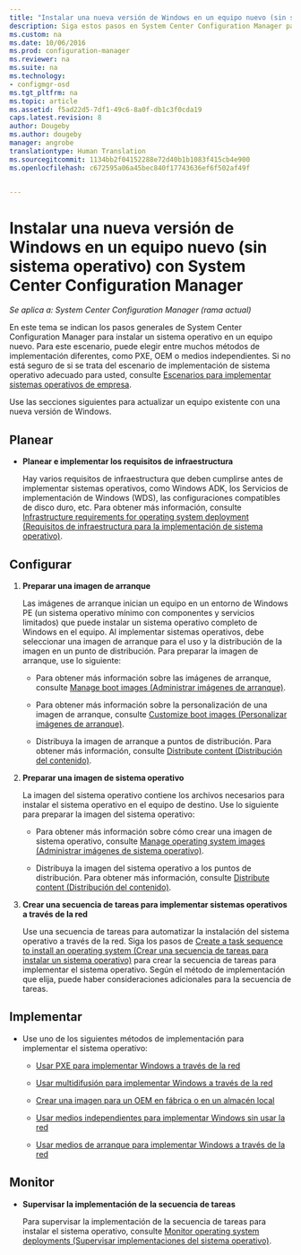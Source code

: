```yaml
---
title: "Instalar una nueva versión de Windows en un equipo nuevo (sin sistema operativo) con System Center Configuration Manager"
description: Siga estos pasos en System Center Configuration Manager para instalar un sistema operativo en un equipo nuevo mediante PXE, OEM o un medio independiente.
ms.custom: na
ms.date: 10/06/2016
ms.prod: configuration-manager
ms.reviewer: na
ms.suite: na
ms.technology:
- configmgr-osd
ms.tgt_pltfrm: na
ms.topic: article
ms.assetid: f5ad22d5-7df1-49c6-8a0f-db1c3f0cda19
caps.latest.revision: 8
author: Dougeby
ms.author: dougeby
manager: angrobe
translationtype: Human Translation
ms.sourcegitcommit: 1134bb2f04152288e72d40b1b1083f415cb4e900
ms.openlocfilehash: c672595a06a45bec840f17743636ef6f502af49f


---
```

# <a name="install-a-new-version-of-windows-on-a-new-computer-bare-metal-with-system-center-configuration-manager"></a>Instalar una nueva versión de Windows en un equipo nuevo (sin sistema operativo) con System Center Configuration Manager

*Se aplica a: System Center Configuration Manager (rama actual)*

En este tema se indican los pasos generales de System Center Configuration Manager para instalar un sistema operativo en un equipo nuevo. Para este escenario, puede elegir entre muchos métodos de implementación diferentes, como PXE, OEM o medios independientes. Si no está seguro de si se trata del escenario de implementación de sistema operativo adecuado para usted, consulte [Escenarios para implementar sistemas operativos de empresa](scenarios-to-deploy-enterprise-operating-systems.md).  

 Use las secciones siguientes para actualizar un equipo existente con una nueva versión de Windows.  

##  <a name="a-namebkmkplana-plan"></a><a name="BKMK_Plan"></a> Planear  

-   **Planear e implementar los requisitos de infraestructura**  

     Hay varios requisitos de infraestructura que deben cumplirse antes de implementar sistemas operativos, como Windows ADK, los Servicios de implementación de Windows (WDS), las configuraciones compatibles de disco duro, etc. Para obtener más información, consulte [Infrastructure requirements for operating system deployment (Requisitos de infraestructura para la implementación de sistema operativo)](../plan-design/infrastructure-requirements-for-operating-system-deployment.md).  

##  <a name="a-namebkmkconfigurea-configure"></a><a name="BKMK_Configure"></a> Configurar  

1.  **Preparar una imagen de arranque**  

     Las imágenes de arranque inician un equipo en un entorno de Windows PE (un sistema operativo mínimo con componentes y servicios limitados) que puede instalar un sistema operativo completo de Windows en el equipo.   Al implementar sistemas operativos, debe seleccionar una imagen de arranque para el uso y la distribución de la imagen en un punto de distribución. Para preparar la imagen de arranque, use lo siguiente:  

    -   Para obtener más información sobre las imágenes de arranque, consulte [Manage boot images (Administrar imágenes de arranque)](../get-started/manage-boot-images.md).  

    -   Para obtener más información sobre la personalización de una imagen de arranque, consulte [Customize boot images (Personalizar imágenes de arranque)](../get-started/customize-boot-images.md).  

    -   Distribuya la imagen de arranque a puntos de distribución. Para obtener más información, consulte [Distribute content (Distribución del contenido)](../../core/servers/deploy/configure/deploy-and-manage-content.md#a-namebkmkdistributea-distribute-content).  

2.  **Preparar una imagen de sistema operativo**  

     La imagen del sistema operativo contiene los archivos necesarios para instalar el sistema operativo en el equipo de destino. Use lo siguiente para preparar la imagen del sistema operativo:  

    -   Para obtener más información sobre cómo crear una imagen de sistema operativo, consulte [Manage operating system images (Administrar imágenes de sistema operativo)](../get-started/manage-operating-system-images.md).

    -   Distribuya la imagen del sistema operativo a los puntos de distribución. Para obtener más información, consulte [Distribute content (Distribución del contenido)](../../core/servers/deploy/configure/deploy-and-manage-content.md#a-namebkmkdistributea-distribute-content).

3.  **Crear una secuencia de tareas para implementar sistemas operativos a través de la red**  

     Use una secuencia de tareas para automatizar la instalación del sistema operativo a través de la red. Siga los pasos de [Create a task sequence to install an operating system (Crear una secuencia de tareas para instalar un sistema operativo)](create-a-task-sequence-to-install-an-operating-system.md) para crear la secuencia de tareas para implementar el sistema operativo. Según el método de implementación que elija, puede haber consideraciones adicionales para la secuencia de tareas.  

##  <a name="a-namebkmkdeploya-deploy"></a><a name="BKMK_Deploy"></a> Implementar  

-   Use uno de los siguientes métodos de implementación para implementar el sistema operativo:  

    -   [Usar PXE para implementar Windows a través de la red](use-pxe-to-deploy-windows-over-the-network.md)  

    -   [Usar multidifusión para implementar Windows a través de la red](use-multicast-to-deploy-windows-over-the-network.md)  

    -   [Crear una imagen para un OEM en fábrica o en un almacén local](create-an-image-for-an-oem-in-factory-or-a-local-depot.md)  

    -   [Usar medios independientes para implementar Windows sin usar la red](use-stand-alone-media-to-deploy-windows-without-using-the-network.md)  

    -   [Usar medios de arranque para implementar Windows a través de la red](use-bootable-media-to-deploy-windows-over-the-network.md)  

## <a name="monitor"></a>Monitor  

-   **Supervisar la implementación de la secuencia de tareas**  

     Para supervisar la implementación de la secuencia de tareas para instalar el sistema operativo, consulte [Monitor operating system deployments (Supervisar implementaciones del sistema operativo)](monitor-operating-system-deployments.md).  



<!--HONumber=Nov16_HO1-->


